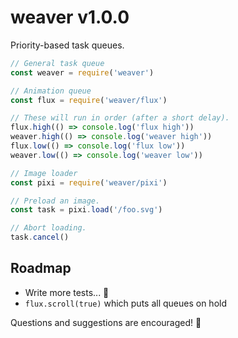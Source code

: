 
# weaver v1.0.0

Priority-based task queues.

```js
// General task queue
const weaver = require('weaver')

// Animation queue
const flux = require('weaver/flux')

// These will run in order (after a short delay).
flux.high(() => console.log('flux high'))
weaver.high(() => console.log('weaver high'))
flux.low(() => console.log('flux low'))
weaver.low(() => console.log('weaver low'))

// Image loader
const pixi = require('weaver/pixi')

// Preload an image.
const task = pixi.load('/foo.svg')

// Abort loading.
task.cancel()
```

## Roadmap

- Write more tests... 👀
- `flux.scroll(true)` which puts all queues on hold

Questions and suggestions are encouraged! 🙂
